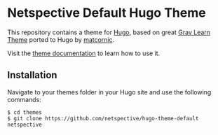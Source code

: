 # Netspective Default Hugo Theme

This repository contains a theme for [Hugo](https://gohugo.io/), based on great [Grav Learn Theme](http://learn.getgrav.org/) ported to Hugo by [matcornic](https://github.com/matcornic/hugo-theme-learn).

Visit the [theme documentation](https://learn.netlify.com/en/) to learn how to use it.

## Installation

Navigate to your themes folder in your Hugo site and use the following commands:

```
$ cd themes
$ git clone https://github.com/netspective/hugo-theme-default netspective 
```
